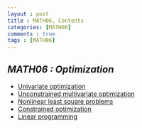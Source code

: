 ```yaml
---
layout : post
title : MATH06, Contents
categories: [MATH06]
comments : true
tags : [MATH06]
---
```


## _MATH06 : Optimization_

- <a href='https://userdyk-github.github.io/math06/MATH06-Univariate-optimization.html' class='jb-medium'>Univariate optimization</a>
- <a href='https://userdyk-github.github.io/math06/MATH06-Unconstrained-multivariate-optimization.html' class='jb-medium'>Unconstrained multivariate optimization</a>
- <a href='https://userdyk-github.github.io/math06/MATH06-Nonlinear-least-square-problems.html' class='jb-medium'>Nonlinear least square problems</a>
- <a href='https://userdyk-github.github.io/math06/MATH06-Constrained-optimization.html' class='jb-medium'>Constrained optimization</a>
- <a href='https://userdyk-github.github.io/math06/MATH06-Linear-programming.html' class='jb-medium'>Linear programming</a>
